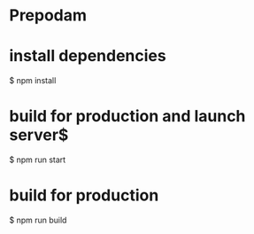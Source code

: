 # Prepodam

# install dependencies
$ npm install

# build for production and launch server$ 
$ npm run start

# build for production
$ npm run build
